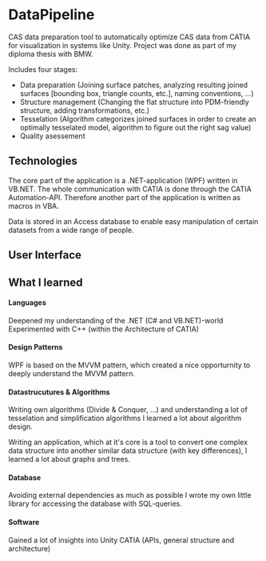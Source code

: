 # DataPipeline
CAS data preparation tool to automatically optimize CAS data from CATIA for visualization in systems like Unity. Project was done as part of my diploma thesis with BMW.

Includes four stages: 
- Data preparation
  (Joining surface patches, analyzing resulting joined surfaces [bounding box, triangle counts, etc.],
  naming conventions, ...)
- Structure management
  (Changing the flat structure into PDM-friendly structure, adding transformations, etc.)
- Tesselation
  (Algorithm categorizes joined surfaces in order to create an optimally tesselated model, 
    algorithm to figure out the right sag value)
- Quality asessement

## Technologies

The core part of the application is a .NET-application (WPF) written in VB.NET. 
The whole communication with CATIA is done through the CATIA Automation-API. Therefore another part of the application is written as macros in VBA.

Data is stored in an Access database to enable easy manipulation of certain datasets from a wide range of people.

## User Interface


## What I learned

#### Languages
Deepened my understanding of the .NET (C# and VB.NET)-world
Experimented with C++ (within the Architecture of CATIA)

#### Design Patterns
WPF is based on the MVVM pattern, which created a nice opporturnity to deeply understand the MVVM pattern.

#### Datastrucutures & Algorithms
Writing own algorithms (Divide & Conquer, ...) and understanding a lot of tesselation and simplification algorithms I learned a lot about algorithm design.

Writing an application, which at it's core is a tool to convert one complex data structure into another similar data structure (with key differences), I learned a lot about graphs and trees. 

#### Database
Avoiding external dependencies as much as possible I wrote my own little library for accessing the database with SQL-queries.

#### Software
Gained a lot of insights into Unity
CATIA (APIs, general structure and architecture)
